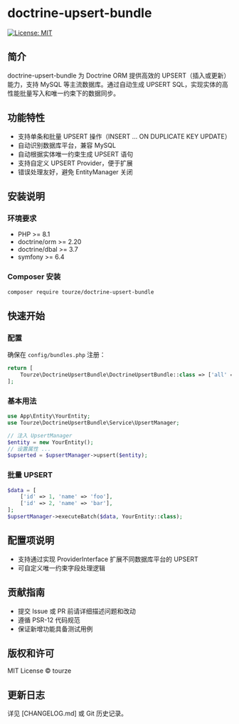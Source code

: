 # doctrine-upsert-bundle

[![License: MIT](https://img.shields.io/badge/license-MIT-blue.svg)](./LICENSE)

## 简介

doctrine-upsert-bundle 为 Doctrine ORM 提供高效的 UPSERT（插入或更新）能力，支持 MySQL 等主流数据库。通过自动生成 UPSERT SQL，实现实体的高性能批量写入和唯一约束下的数据同步。

## 功能特性
- 支持单条和批量 UPSERT 操作（INSERT ... ON DUPLICATE KEY UPDATE）
- 自动识别数据库平台，兼容 MySQL
- 自动根据实体唯一约束生成 UPSERT 语句
- 支持自定义 UPSERT Provider，便于扩展
- 错误处理友好，避免 EntityManager 关闭

## 安装说明
### 环境要求
- PHP >= 8.1
- doctrine/orm >= 2.20
- doctrine/dbal >= 3.7
- symfony >= 6.4

### Composer 安装
```bash
composer require tourze/doctrine-upsert-bundle
```

## 快速开始
### 配置
确保在 `config/bundles.php` 注册：
```php
return [
    Tourze\DoctrineUpsertBundle\DoctrineUpsertBundle::class => ['all' => true],
];
```

### 基本用法
```php
use App\Entity\YourEntity;
use Tourze\DoctrineUpsertBundle\Service\UpsertManager;

// 注入 UpsertManager
$entity = new YourEntity();
// 设置属性 ...
$upserted = $upsertManager->upsert($entity);
```

### 批量 UPSERT
```php
$data = [
    ['id' => 1, 'name' => 'foo'],
    ['id' => 2, 'name' => 'bar'],
];
$upsertManager->executeBatch($data, YourEntity::class);
```

## 配置项说明
- 支持通过实现 ProviderInterface 扩展不同数据库平台的 UPSERT
- 可自定义唯一约束字段处理逻辑

## 贡献指南
- 提交 Issue 或 PR 前请详细描述问题和改动
- 遵循 PSR-12 代码规范
- 保证新增功能具备测试用例

## 版权和许可
MIT License © tourze

## 更新日志
详见 [CHANGELOG.md] 或 Git 历史记录。

